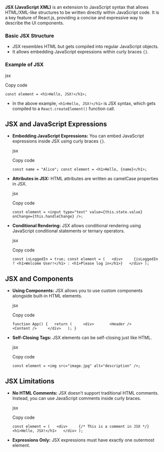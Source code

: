 
**JSX (JavaScript XML)** is an extension to JavaScript syntax that allows HTML/XML-like structures to be written directly within JavaScript code. It is a key feature of React.js, providing a concise and expressive way to describe the UI components.

### Basic JSX Structure

- JSX resembles HTML but gets compiled into regular JavaScript objects.
- It allows embedding JavaScript expressions within curly braces `{}`.

### Example of JSX

jsx

Copy code

`const element = <h1>Hello, JSX!</h1>;`

- In the above example, `<h1>Hello, JSX!</h1>` is JSX syntax, which gets compiled to a `React.createElement()` function call.

## JSX and JavaScript Expressions

- **Embedding JavaScript Expressions:** You can embed JavaScript expressions inside JSX using curly braces `{}`.
    
    jsx
    
    Copy code
    
    `const name = "Alice"; const element = <h1>Hello, {name}</h1>;`
    
- **Attributes in JSX:** HTML attributes are written as camelCase properties in JSX.
    
    jsx
    
    Copy code
    
    `const element = <input type="text" value={this.state.value} onChange={this.handleChange} />;`
    
- **Conditional Rendering:** JSX allows conditional rendering using JavaScript conditional statements or ternary operators.
    
    jsx
    
    Copy code
    
    `const isLoggedIn = true; const element = (   <div>     {isLoggedIn ? <h1>Welcome User!</h1> : <h1>Please log in</h1>}   </div> );`
    

## JSX and Components

- **Using Components:** JSX allows you to use custom components alongside built-in HTML elements.
    
    jsx
    
    Copy code
    
    `function App() {   return (     <div>       <Header />       <Content />     </div>   ); }`
    
- **Self-Closing Tags:** JSX elements can be self-closing just like HTML.
    
    jsx
    
    Copy code
    
    `const element = <img src="image.jpg" alt="description" />;`
    

## JSX Limitations

- **No HTML Comments:** JSX doesn’t support traditional HTML comments. Instead, you can use JavaScript comments inside curly braces.
    
    jsx
    
    Copy code
    
    `const element = (   <div>     {/* This is a comment in JSX */}     <h1>Hello, JSX!</h1>   </div> );`
    
- **Expressions Only:** JSX expressions must have exactly one outermost element.